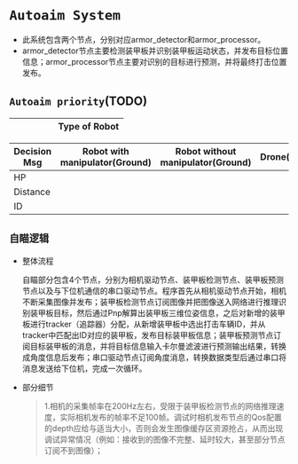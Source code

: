 # `Autoaim System`

* 此系统包含两个节点，分别对应armor_detector和armor_processor。
* armor_detector节点主要检测装甲板并识别装甲板运动状态，并发布目标位置信息；armor_processor节点主要对识别的目标进行预测，并将最终打击位置发布。

## `Autoaim priority`(TODO)

|   |  | |  |   | Type of Robot |
|--:| -|-|--|---|---|

|Decision Msg|   Robot with manipulator(Ground)|Robot without manipulator(Ground)|Drone(Midair) |
|-------------|------------------------------|---------------------------------|-------------|
|HP      |          |       |           |
|Distance|          |       |           |
|ID      |          |       |           |

## `自瞄逻辑`
- 整体流程

    自瞄部分包含4个节点，分别为相机驱动节点、装甲板检测节点、装甲板预测节点以及与下位机通信的串口驱动节点。程序首先从相机驱动节点开始，相机不断采集图像并发布；装甲板检测节点订阅图像并把图像送入网络进行推理识别装甲板目标，然后通过Pnp解算出装甲板三维位姿信息，之后对新增的装甲板进行tracker（追踪器）分配，从新增装甲板中选出打击车辆ID，并从tracker中匹配出ID对应的装甲板，发布目标装甲板信息；装甲板预测节点订阅目标装甲板的消息，并将目标信息输入卡尔曼滤波进行预测输出结果，转换成角度信息后发布；串口驱动节点订阅角度消息，转换数据类型后通过串口将消息发送给下位机，完成一次循环。
- 部分细节
    > 1.相机的采集帧率在200Hz左右，受限于装甲板检测节点的网络推理速度，实际相机发布的帧率不足100帧。调试时相机发布节点的Qos配置的depth应给与适当大小，否则会发生图像缓存区资源抢占，从而出现调试异常情况（例如：接收到的图像不完整、延时较大，甚至部分节点订阅不到图像）；    

